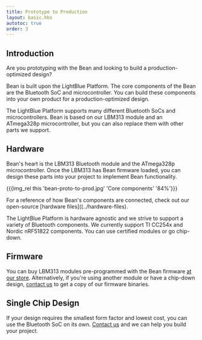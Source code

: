 ```yaml
---
title: Prototype to Production
layout: basic.hbs
autotoc: true
order: 3
---
```


## Introduction

Are you prototyping with the Bean and looking to build a production-optimized design?

Bean is built upon the LightBlue Platform. The core components of the Bean are the Bluetooth SoC and microcontroller. You can build these components into your own product for a production-optimized design.

The LightBlue Platform supports many different Bluetooth SoCs and microcontrollers. Bean is based on our LBM313 module and an ATmega328p microcontroller, but you can also replace them with other parts we support.

## Hardware

Bean's heart is the LBM313 Bluetooth module and the ATmega328p microcontroller. Once the LBM313 has Bean firmware loaded, you can design these parts into your project to implement Bean functionality.

{{{img_rel this 'bean-proto-to-prod.jpg' 'Core components' '84%'}}}

For a reference of how Bean's components are connected, check out our open-source [hardware files]((../hardware-files).

The LightBlue Platform is hardware agnostic and we strive to support a variety of Bluetooth components. We currently support TI CC254x and Nordic nRF51822 components. You can use certified modules or go chip-down.

## Firmware

You can buy LBM313 modules pre-programmed with the Bean firmware [at our store](http://punchthrough.myshopify.com/collections/all/products/lbm313-with-bean-firmware). Alternatively, if you're using another module or have a chip-down design, [contact us](mailto:info@punchthrough.com) to get a copy of our firmware binaries.

## Single Chip Design

If your design requires the smallest form factor and lowest cost, you can use the Bluetooth SoC on its own. [Contact us](mailto:info@punchthrough.com) and we can help you build your project.
